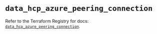 # `data_hcp_azure_peering_connection`

Refer to the Terraform Registry for docs: [`data_hcp_azure_peering_connection`](https://registry.terraform.io/providers/hashicorp/hcp/0.90.0/docs/data-sources/azure_peering_connection).
